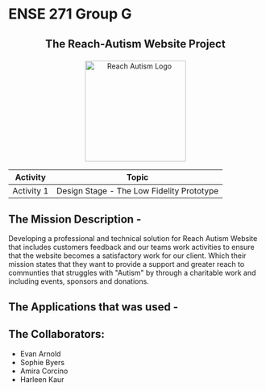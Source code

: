 # ENSE 271 Group G

## <p align="center"> The Reach-Autism Website Project </p> 
<p align="center"> <img src="https://i.postimg.cc/kgkpjDh2/Reach-autism-modified.png" alt="Reach Autism Logo" width="200" />


<div align="center">
  
  | Activity | Topic |
  |-----|----------------------------------|
  | Activity 1 | Design Stage - The Low Fidelity Prototype |
  

</div>

## The Mission Description - 
Developing a professional and technical solution for Reach Autism Website that includes customers feedback and our teams work activities to ensure that the website becomes a satisfactory work for our client. Which their mission states that they want to provide a support and greater reach to communties that struggles with "Autism" by through a charitable work and including events, sponsors and donations.

## The Applications that was used - 


## The Collaborators: 
* Evan Arnold
* Sophie Byers
* Amira Corcino
* Harleen Kaur
